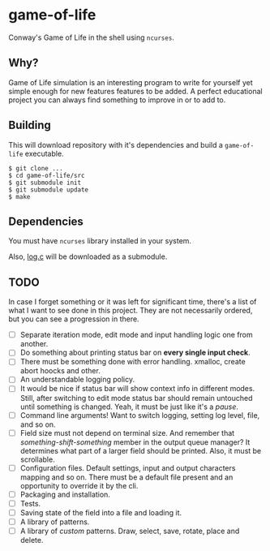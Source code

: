 # game-of-life
Conway's Game of Life in the shell using `ncurses`.

## Why?

Game of Life simulation is an interesting program to write for yourself yet simple enough for new features features to be added. A perfect educational project you can always find something to improve in or to add to.

## Building

This will download repository with it's dependencies and build a `game-of-life` executable.

```
$ git clone ...
$ cd game-of-life/src
$ git submodule init
$ git submodule update
$ make
```

## Dependencies

You must have `ncurses` library installed in your system.

Also, [log.c](https://github.com/rxi/log.c) will be downloaded as a submodule.

## TODO

In case I forget something or it was left for significant time, there's a list of what I want to see done in this project. They are not necessarily ordered, but you can see a progression in there.

- [ ] Separate iteration mode, edit mode and input handling logic one from another.
- [ ] Do something about printing status bar on **every single input check**.
- [ ] There must be something done with error handling. xmalloc, create abort hoocks and other.
- [ ] An understandable logging policy.
- [ ] It would be nice if status bar will show context info in different modes. Still, after switching to edit mode status bar should remain untouched until something is changed. Yeah, it must be just like it's a *pause*.
- [ ] Command line arguments! Want to switch logging, setting log level, file, and so on.
- [ ] Field size must not depend on terminal size. And remember that *something-*shift*-something* member in the output queue manager? It determines what part of a larger field should be printed. Also, it must be scrollable.
- [ ] Configuration files. Default settings, input and output characters mapping and so on. There must be a default file present and an opportunity to override it by the cli.
- [ ] Packaging and installation.
- [ ] Tests.
- [ ] Saving state of the field into a file and loading it.
- [ ] A library of patterns.
- [ ] A library of *custom* patterns. Draw, select, save, rotate, place and delete.
